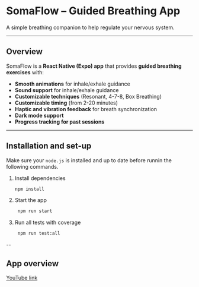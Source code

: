 # SomaFlow – Guided Breathing App  

A simple breathing companion to help regulate your nervous system.

---

## Overview
SomaFlow is a **React Native (Expo) app** that provides **guided breathing exercises** with:  
- **Smooth animations** for inhale/exhale guidance  
- **Sound support** for inhale/exhale guidance  
- **Customizable techniques** (Resonant, 4-7-8, Box Breathing)  
- **Customizable timing** (from 2-20 minutes)  
- **Haptic and vibration feedback** for breath synchronization  
- **Dark mode support**  
- **Progress tracking for past sessions**  

---

## Installation and set-up
Make sure your `node.js` is installed and up to date before runnin the following commands.

1. Install dependencies

   ```bash
   npm install
   ```

2. Start the app

   ```bash
    npm run start
   ```

3. Run all tests with coverage

   ```bash
    npm run test:all
   ```

--

## App overview

[YouTube link](https://youtube.com/shorts/Rl8IK3FAKXk)
